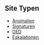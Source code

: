## Site Typen

* [Anomalien](siteanomaly.md)
* [Signaturen](sitesignature.md)
* [DED](siteded.md)
* [Eskalationen](siteescalation.md)
